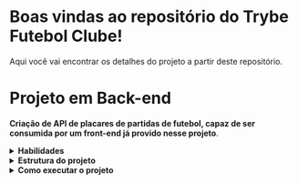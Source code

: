 # Boas vindas ao repositório do Trybe Futebol Clube!

Aqui você vai encontrar os detalhes do projeto a partir deste repositório.

# Projeto em Back-end

**Criação de API de placares de partidas de futebol, capaz de ser consumida por um front-end já provido nesse projeto**.

<details>
  <summary><strong>Habilidades</strong></summary><br />

  - **Tecnologias utilizadas:** TypeScript, ORM Sequelize, POO, Docker, Tests: mocha, chai, sinon
</details>


<details>
<summary><strong> Estrutura do projeto</strong></summary><br />

O projeto é composto de 4 entidades importantes para sua estrutura:

1️⃣ **Banco de dados:**
  - Será um container docker MySQL já configurado no docker-compose através de um serviço definido como `db`.
  - Tem o papel de fornecer dados para o serviço de _backend_.
  - Durante a execução dos testes sempre vai ser acessado pelo `sequelize` e via porta `3002` do `localhost`; 
  - Pode conectar a um Cliente MySQL (Workbench, Beekeeper, DBeaver e etc), colocando as credenciais configuradas no docker-compose no serviço `db`.

2️⃣ **Back-end:**
 - Deve rodar na porta `3001`, pois o front-end faz requisições para ele nessa porta por padrão;
 - A aplicação deve ser inicializada a partir do arquivo `app/backend/src/server.ts`;
 - Garanta que o `express` é executado e a aplicação ouve a porta que vem das variáveis de ambiente;

3️⃣ **Front-end:**
  - O front já foi desenvolvido pela Trybe, não foi necessário realizar modificações no mesmo.  Dockerfile já foi configurado.
  - O front se comunica com serviço de back-end pela url `http://localhost:3001` através dos endpoints construido.

4️⃣ **Docker:**
  - O `docker-compose` tem a responsabilidade de unir todos os serviços conteinerizados (backend, frontend e db) e subir o projeto completo com o comando `npm run compose:up` ou `npm run compose:up:dev`;
  - Foi configurado as `Dockerfiles` corretamente nas raízes do `front-end` e `back-end`, para conseguir inicializar a aplicação!;

</details>


<details>
  <summary>
    <strong>Como executar o projeto</strong>
  </summary><br>

  - **Execute o comando: "npm run compose:up" ou "npm run compose:up:dev", na raiz do diretório do projeto!**
</details>
